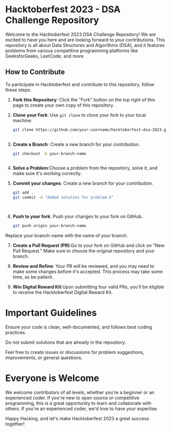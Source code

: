 # Hacktoberfest 2023 - DSA Challenge Repository

Welcome to the Hacktoberfest 2023 DSA Challenge Repository! We are excited to have you here and are looking forward to your contributions. This repository is all about Data Structures and Algorithms (DSA), and it features problems from various competitive programming platforms like GeeksforGeeks, LeetCode, and more.

## How to Contribute

To participate in Hacktoberfest and contribute to this repository, follow these steps:

1. **Fork this Repository**: Click the "Fork" button on the top right of this page to create your own copy of this repository.

2. **Clone your Fork**: Use `git clone` to clone your fork to your local machine.

   ```sh
   git clone https://github.com/your-username/hacktoberfest-dsa-2023.git
 
3. **Create a Branch**: Create a new branch for your contribution.

   ```sh
   git checkout -b your-branch-name
 
4. **Solve a Problem**:Choose a problem from the repository, solve it, and make sure it's working correctly.

5. **Commit your changes**: Create a new branch for your contribution.

   ```sh
   git add .
   git commit -m "Added solution for problem-X"

 
6. **Push to your fork**: Push your changes to your fork on GitHub.

   ```sh
   git push origin your-branch-name
   
Replace your-branch-name with the name of your branch.
 
7. **Create a Pull Request (PR)**:Go to your fork on GitHub and click on "New Pull Request." Make sure to choose the original repository and your branch.

8. **Review and Refine**: Your PR will be reviewed, and you may need to make some changes before it's accepted. This process may take some time, so be patient.

4. **Win Digital Reward Kit**:Upon submitting four valid PRs, you'll be eligible to receive the Hacktoberfest Digital Reward Kit.

# Important Guidelines
Ensure your code is clean, well-documented, and follows best coding practices.

Do not submit solutions that are already in the repository.

Feel free to create issues or discussions for problem suggestions, improvements, or general questions.

# Everyone is Welcome

We welcome contributors of all levels, whether you're a beginner or an experienced coder. If you're new to open source or competitive programming, this is a great opportunity to learn and collaborate with others. If you're an experienced coder, we'd love to have your expertise.

Happy Hacking, and let's make Hacktoberfest 2023 a great success together!






